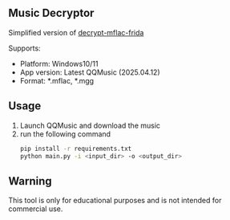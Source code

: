 ## Music Decryptor

Simplified version of [decrypt-mflac-frida](https://github.com/yllhwa/decrypt-mflac-frida)

Supports:
- Platform: Windows10/11
- App version: Latest QQMusic (2025.04.12)
- Format: *.mflac, *.mgg
 
## Usage
1. Launch QQMusic and download the music
2. run the following command
    ```bash
    pip install -r requirements.txt
    python main.py -i <input_dir> -o <output_dir>
    ```

## Warning
This tool is only for educational purposes and is not intended for commercial use.
